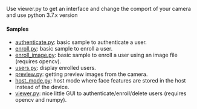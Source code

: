 Use viewer.py to get an interface and change the comport of your camera and use python 3.7.x version

#### Samples
* [authenticate.py](authenticate.py): basic sample to authenticate a user. 
* [enroll.py](enroll.py): basic sample to enroll a user.
* [enroll_image.py](enroll_image.py): basic sample to enroll a user using an image file (requires opencv).
* [users.py](users.py): display enrolled users.
* [preview.py](preview.py): getting preview images from the camera.
* [host_mode.py](host_mode.py): host mode where face features are stored in the host instead of the device.
* [viewer.py](viewer.py): nice little GUI to authenticate/enroll/delete users (requires opencv and numpy).


